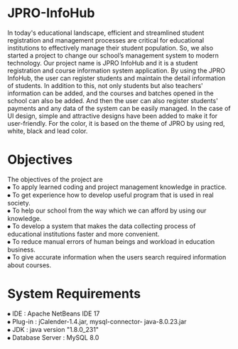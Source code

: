 # JPRO-InfoHub
In today's educational landscape, efficient and streamlined student registration and management processes are critical for educational institutions to effectively manage their student population. So, we also started a project to change our school’s management system to modern technology. Our project name is JPRO InfoHub and it is a student registration and course information system application. By using the JPRO InfoHub, the user can register students and maintain the detail information of students. In addition to this, not only students but also teachers' information can be added, and the courses and batches opened in the school can also be added. And then the user can also register students' payments and any data of the system can be easily managed. In the case of UI design, simple and attractive designs have been added to make it for user-friendly. For the color, it is based on the theme of JPRO by using red, white, black and lead color. 

# Objectives
The objectives of the project are <br>
⦁	To apply learned coding and project management knowledge in practice. <br>
⦁	To get experience how to develop useful program that is used in real society. <br>
⦁	To help our school from the way which we can afford by using our knowledge. <br>
⦁	To develop a system that makes the data collecting process of educational institutions faster and more convenient. <br>
⦁	To reduce manual errors of human beings and workload in education business. <br>
⦁	To give accurate information when the users search required information about courses. <br>

# System Requirements
⦁	IDE	: Apache NetBeans IDE 17 <br>
⦁	Plug-in	: jCalender-1.4.jar, mysql-connector- java-8.0.23.jar <br>
⦁	JDK	: java version "1.8.0_231" <br>
⦁	Database Server	: MySQL 8.0 <br>
